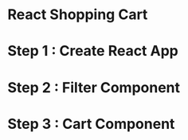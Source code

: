 # React Shopping Cart

# Step 1 : Create React App

# Step 2 : Filter Component

# Step 3 : Cart Component
